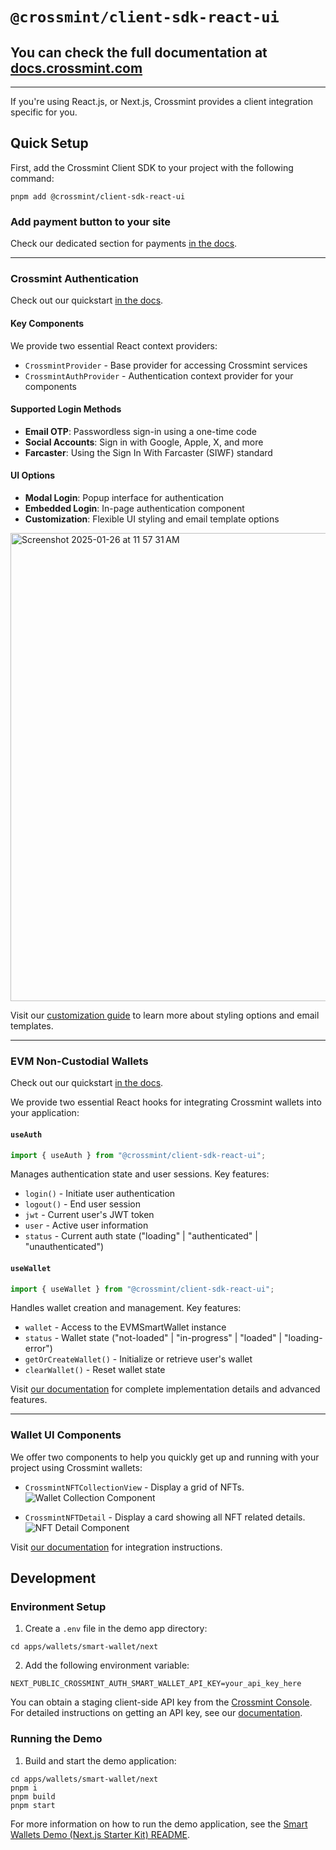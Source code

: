# `@crossmint/client-sdk-react-ui`

## You can check the full documentation at [docs.crossmint.com](https://docs.crossmint.com/)

---

If you're using React.js, or Next.js, Crossmint provides a client integration specific for you.

## Quick Setup

First, add the Crossmint Client SDK to your project with the following command:

```shell
pnpm add @crossmint/client-sdk-react-ui
```

### Add payment button to your site

Check our dedicated section for payments [in the docs](https://docs.crossmint.com/docs/integration-guide).

---

### Crossmint Authentication

Check out our quickstart [in the docs](https://docs.crossmint.com/authentication/quickstart).

#### Key Components
We provide two essential React context providers:

- `CrossmintProvider` - Base provider for accessing Crossmint services
- `CrossmintAuthProvider` - Authentication context provider for your components

#### Supported Login Methods
- **Email OTP**: Passwordless sign-in using a one-time code
- **Social Accounts**: Sign in with Google, Apple, X, and more
- **Farcaster**: Using the Sign In With Farcaster (SIWF) standard

#### UI Options
- **Modal Login**: Popup interface for authentication
- **Embedded Login**: In-page authentication component
- **Customization**: Flexible UI styling and email template options

<img width="749" alt="Screenshot 2025-01-26 at 11 57 31 AM" src="https://github.com/user-attachments/assets/bd18ce58-ea57-43a0-bda7-9237d77f3b40" />

Visit our [customization guide](https://docs.crossmint.com/authentication/customization) to learn more about styling options and email templates.

---

### EVM Non-Custodial Wallets

Check out our quickstart [in the docs](https://docs.crossmint.com/wallets/quickstarts/EVM/non-custodial-wallets/evm-non-custodial-client-side).

We provide two essential React hooks for integrating Crossmint wallets into your application:

#### `useAuth`
```typescript
import { useAuth } from "@crossmint/client-sdk-react-ui";
```
Manages authentication state and user sessions. Key features:
- `login()` - Initiate user authentication
- `logout()` - End user session
- `jwt` - Current user's JWT token
- `user` - Active user information
- `status` - Current auth state ("loading" | "authenticated" | "unauthenticated")

#### `useWallet`
```typescript
import { useWallet } from "@crossmint/client-sdk-react-ui";
```
Handles wallet creation and management. Key features:
- `wallet` - Access to the EVMSmartWallet instance
- `status` - Wallet state ("not-loaded" | "in-progress" | "loaded" | "loading-error")
- `getOrCreateWallet()` - Initialize or retrieve user's wallet
- `clearWallet()` - Reset wallet state

Visit [our documentation](https://docs.crossmint.com/wallets/quickstarts/overview) for complete implementation details and advanced features.

---

### Wallet UI Components

We offer two components to help you quickly get up and running with your project using Crossmint wallets:

-   `CrossmintNFTCollectionView` - Display a grid of NFTs.
    ![Wallet Collection Component](https://user-images.githubusercontent.com/20989060/223705873-79197f38-4fb6-4773-98b9-82ef80f24aef.png)

-   `CrossmintNFTDetail` - Display a card showing all NFT related details.
    ![NFT Detail Component](https://user-images.githubusercontent.com/20989060/223704647-8b99ae40-6ebf-4cd6-bc20-c41c5fd13db0.png)

Visit [our documentation](https://docs.crossmint.com/wallets/advanced/wallet-ui-components) for integration instructions.

## Development

### Environment Setup

1. Create a `.env` file in the demo app directory:
```shell
cd apps/wallets/smart-wallet/next
```

2. Add the following environment variable:
```shell
NEXT_PUBLIC_CROSSMINT_AUTH_SMART_WALLET_API_KEY=your_api_key_here
```

You can obtain a staging client-side API key from the [Crossmint Console](https://staging.crossmint.com/console/projects/apiKeys). For detailed instructions on getting an API key, see our [documentation](https://docs.crossmint.com/wallets/quickstarts/EVM/non-custodial-wallets/evm-non-custodial-client-side#2-get-an-api-key).

### Running the Demo

1. Build and start the demo application:
```shell
cd apps/wallets/smart-wallet/next
pnpm i
pnpm build
pnpm start
```

For more information on how to run the demo application, see the [Smart Wallets Demo (Next.js Starter Kit) README](../../../../apps/wallets/smart-wallet/next/README.md).


